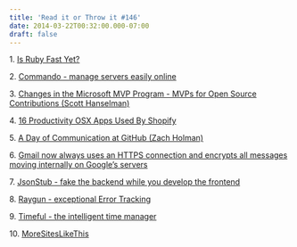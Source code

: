 ```yaml
---
title: 'Read it or Throw it #146'
date: 2014-03-22T00:32:00.000-07:00
draft: false
---
```


1. [Is Ruby Fast Yet?](http://www.isrubyfastyet.com/)  

2. [Commando - manage servers easily online](https://commando.io/)

3. [Changes in the Microsoft MVP Program - MVPs for Open Source Contributions (Scott Hanselman)](http://www.hanselman.com/blog/ChangesInTheMicrosoftMVPProgramMVPsForOpenSourceContributions.aspx)

4. [16 Productivity OSX Apps Used By Shopify](http://www.shopify.com/blog/6644078-16-productivity-apps-used-by-shopify)

5. [A Day of Communication at GitHub (Zach Holman)](http://zachholman.com/posts/github-communication/)

6. [Gmail now always uses an HTTPS connection and encrypts all messages moving internally on Google’s servers](http://thenextweb.com/google/2014/03/20/gmail-now-uses-encrypted-https-connection-check-send-email/)

7. [JsonStub - fake the backend while you develop the frontend](http://jsonstub.com/)

8. [Raygun - exceptional Error Tracking](http://raygun.io/)

9. [Timeful - the intelligent time manager](http://www.timeful.com/)

10. [MoreSitesLikeThis](http://moresiteslike.org/)